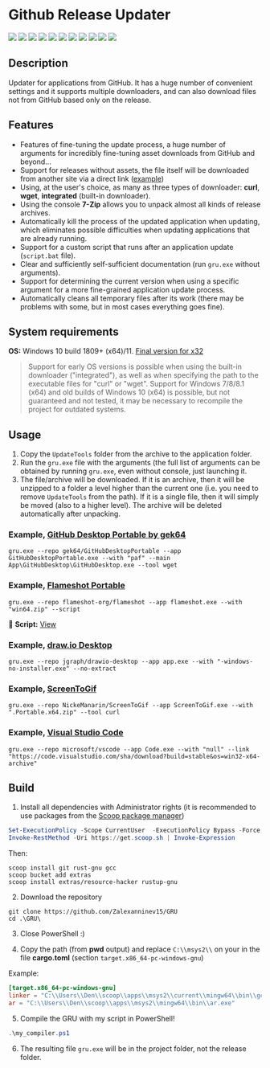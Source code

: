 # Github Release Updater

[![](https://img.shields.io/badge/platform-Windows-informational)](https://github.com/Zalexanninev15/GRU)
[![](https://img.shields.io/badge/written_on-Rust-000000.svg?logo=rust)](https://github.com/Zalexanninev15/GRU)
[![](https://img.shields.io/github/v/release/Zalexanninev15/GRU)](https://github.com/Zalexanninev15/GRU/releases/latest)
[![](https://img.shields.io/github/downloads/Zalexanninev15/GRU/total.svg)](https://github.com/Zalexanninev15/GRU/releases)
[![](https://img.shields.io/github/last-commit/Zalexanninev15/GRU/main.svg)](https://github.com/Zalexanninev15/GRU/commits/main)
[![](https://img.shields.io/github/stars/Zalexanninev15/GRU.svg)](https://github.com/Zalexanninev15/GRU/stargazers)
[![](https://img.shields.io/github/forks/Zalexanninev15/GRU.svg)](https://github.com/Zalexanninev15/GRU/network/members)
[![](https://img.shields.io/github/issues/Zalexanninev15/GRU.svg)](https://github.com/Zalexanninev15/GRU/issues?q=is%3Aopen+is%3Aissue)
[![](https://img.shields.io/github/issues-closed/Zalexanninev15/GRU.svg)](https://github.com/Zalexanninev15/GRU/issues?q=is%3Aissue+is%3Aclosed)
[![](https://img.shields.io/badge/license-MIT-blue.svg)](LICENSE)
[![](https://img.shields.io/badge/Donate-FFDD00.svg?logo=buymeacoffee&logoColor=black)](https://z15.neocities.org/donate)

## Description

Updater for applications from GitHub. It has a huge number of convenient settings and it supports multiple downloaders, and can also download files not from GitHub based only on the release.

## Features

- Features of fine-tuning the update process, a huge number of arguments for incredibly fine-tuning asset downloads from GitHub and beyond...
- Support for releases without assets, the file itself will be downloaded from another site via a direct link ([example](https://github.com/Zalexanninev15/GRU#example-visual-studio-code))
- Using, at the user's choice, as many as three types of downloader: **curl**, **wget**, **integrated** (built-in downloader).
- Using the console **7-Zip** allows you to unpack almost all kinds of release archives.
- Automatically kill the process of the updated application when updating, which eliminates possible difficulties when updating applications that are already running.
- Support for a custom script that runs after an application update (`script.bat` file).
- Clear and sufficiently self-sufficient documentation (run `gru.exe` without arguments).
- Support for determining the current version when using a specific argument for a more fine-grained application update process.
- Automatically cleans all temporary files after its work (there may be problems with some, but in most cases everything goes fine).

## System requirements

**OS:** Windows 10 build 1809+ (x64)/11. [Final version for x32](https://github.com/Zalexanninev15/GRU/releases/tag/1.4.0.1)

> Support for early OS versions is possible when using the built-in downloader ("integrated"), as well as when specifying the path to the executable files for "curl" or "wget".
> Support for Windows 7/8/8.1 (x64) and old builds of Windows 10 (x64) is possible, but not guaranteed and not tested, it may be necessary to recompile the project for outdated systems.

## Usage

1. Copy the `UpdateTools` folder from the archive to the application folder.
2. Run the `gru.exe` file with the arguments (the full list of arguments can be obtained by running `gru.exe`, even without console, just launching it.
3. The file/archive will be downloaded. If it is an archive, then it will be unzipped to a folder a level higher than the current one (i.e. you need to remove `UpdateTools` from the path). If it is a single file, then it will simply be moved (also to a higher level). The archive will be deleted automatically after unpacking.

### Example, [GitHub Desktop Portable by gek64](https://github.com/gek64/GitHubDesktopPortable)

```batch
gru.exe --repo gek64/GitHubDesktopPortable --app GitHubDesktopPortable.exe --with "paf" --main App\GitHubDesktop\GitHubDesktop.exe --tool wget
```

### Example, [Flameshot Portable](https://github.com/flameshot-org/flameshot)

```batch
gru.exe --repo flameshot-org/flameshot --app flameshot.exe --with "win64.zip" --script
```

📜 **Script:** [View](https://github.com/Zalexanninev15/GRU/blob/main/script.bat)

### Example, [draw.io Desktop](https://github.com/jgraph/drawio-desktop)

```batch
gru.exe --repo jgraph/drawio-desktop --app app.exe --with "-windows-no-installer.exe" --no-extract
```

### Example, [ScreenToGif](https://github.com/NickeManarin/ScreenToGif)

```batch
gru.exe --repo NickeManarin/ScreenToGif --app ScreenToGif.exe --with ".Portable.x64.zip" --tool curl
```

### Example, [Visual Studio Code](https://github.com/microsoft/vscode)

```batch
gru.exe --repo microsoft/vscode --app Code.exe --with "null" --link "https://code.visualstudio.com/sha/download?build=stable&os=win32-x64-archive"
```

## Build

1. Install all dependencies with Administrator rights (it is recommended to use packages from the [Scoop package manager](https://scoop.sh/))

```powershell
Set-ExecutionPolicy -Scope CurrentUser  -ExecutionPolicy Bypass -Force
Invoke-RestMethod -Uri https://get.scoop.sh | Invoke-Expression
```

Then:

```batch
scoop install git rust-gnu gcc
scoop bucket add extras
scoop install extras/resource-hacker rustup-gnu
```

2. Download the repository

```batch
git clone https://github.com/Zalexanninev15/GRU
cd .\GRU\
```

3. Close PowerShell :)

4. Copy the path (from **pwd** output) and replace `C:\\msys2\\` on your in the file **cargo.toml** (section `target.x86_64-pc-windows-gnu`)

Example:

```toml
[target.x86_64-pc-windows-gnu]
linker = "C:\\Users\\Den\\scoop\\apps\\msys2\\current\\mingw64\\bin\\gcc.exe"
ar = "C:\\Users\\Den\\scoop\\apps\\msys2\\mingw64\\bin\\ar.exe"
```

5. Compile the GRU with my script in PowerShell!

```powershell
.\my_compiler.ps1
```

6. The resulting file `gru.exe` will be in the project folder, not the release folder.